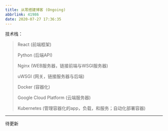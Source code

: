 ```yaml
---
title: 从零搭建博客 (Ongoing)
abbrlink: 41986
date: 2020-07-27 17:36:35
---
```


技术栈：

> React (前端框架)
>
> Python (后端API)
>
> Nginx (WEB服务器，链接前端与WSGI服务器)
>
> uWSGI (网关，链接服务器与后端)
>
> Docker (容器化)
>
> Google Cloud Platform (云端服务器)
>
> Kubernetes (管理容器化的app，负载，和服务；自动化部署容器)

----

待更新